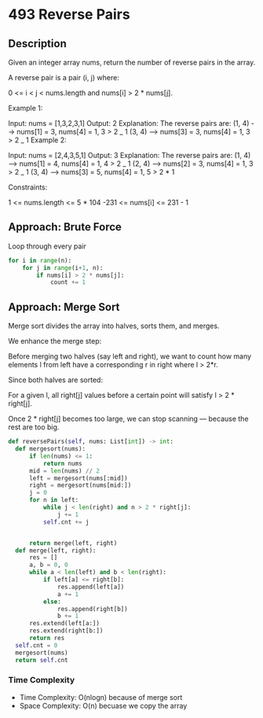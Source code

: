 # 493 Reverse Pairs

## Description

Given an integer array nums, return the number of reverse pairs in the array.

A reverse pair is a pair (i, j) where:

0 <= i < j < nums.length and
nums[i] > 2 \* nums[j].

Example 1:

Input: nums = [1,3,2,3,1]
Output: 2
Explanation: The reverse pairs are:
(1, 4) --> nums[1] = 3, nums[4] = 1, 3 > 2 _ 1
(3, 4) --> nums[3] = 3, nums[4] = 1, 3 > 2 _ 1
Example 2:

Input: nums = [2,4,3,5,1]
Output: 3
Explanation: The reverse pairs are:
(1, 4) --> nums[1] = 4, nums[4] = 1, 4 > 2 _ 1
(2, 4) --> nums[2] = 3, nums[4] = 1, 3 > 2 _ 1
(3, 4) --> nums[3] = 5, nums[4] = 1, 5 > 2 \* 1

Constraints:

1 <= nums.length <= 5 \* 104
-231 <= nums[i] <= 231 - 1

## Approach: Brute Force

Loop through every pair

```python
for i in range(n):
    for j in range(i+1, n):
        if nums[i] > 2 * nums[j]:
            count += 1
```

## Approach: Merge Sort

Merge sort divides the array into halves, sorts them, and merges.

We enhance the merge step:

Before merging two halves (say left and right), we want to count how many elements l from left have a corresponding r in right where l > 2\*r.

Since both halves are sorted:

For a given l, all right[j] values before a certain point will satisfy l > 2 \* right[j].

Once 2 \* right[j] becomes too large, we can stop scanning — because the rest are too big.

```python
def reversePairs(self, nums: List[int]) -> int:
  def mergesort(nums):
      if len(nums) <= 1:
          return nums
      mid = len(nums) // 2
      left = mergesort(nums[:mid])
      right = mergesort(nums[mid:])
      j = 0
      for n in left:
          while j < len(right) and n > 2 * right[j]:
              j += 1
          self.cnt += j


      return merge(left, right)
  def merge(left, right):
      res = []
      a, b = 0, 0
      while a < len(left) and b < len(right):
          if left[a] <= right[b]:
              res.append(left[a])
              a += 1
          else:
              res.append(right[b])
              b += 1
      res.extend(left[a:])
      res.extend(right[b:])
      return res
  self.cnt = 0
  mergesort(nums)
  return self.cnt
```

### Time Complexity

- Time Complexity: O(nlogn) because of merge sort
- Space Complexity: O(n) becuase we copy the array
